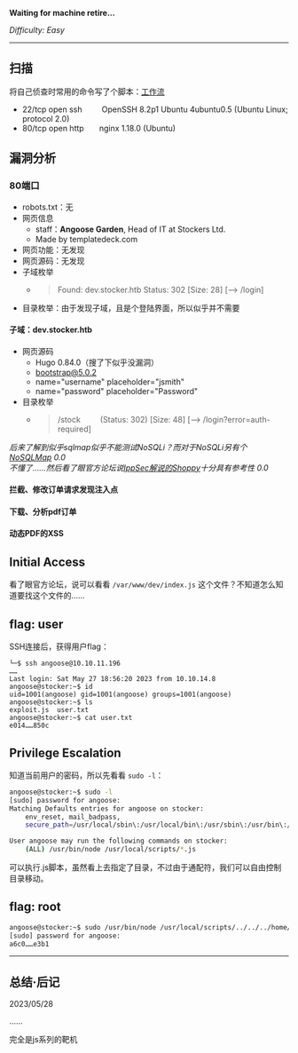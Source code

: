 **Waiting for machine retire...**

*Difficulty: Easy*

---

## 扫描

将自己侦查时常用的命令写了个脚本：[工作流](./HTB-Busqueda.md#workflow-scan)

- 22/tcp open  ssh &nbsp; &nbsp; &nbsp; &nbsp; OpenSSH 8.2p1 Ubuntu 4ubuntu0.5 (Ubuntu Linux; protocol 2.0)
- 80/tcp open  http &nbsp; &nbsp; &nbsp; nginx 1.18.0 (Ubuntu)

## 漏洞分析

### 80端口

- robots.txt：无
- 网页信息
    - staff：**Angoose Garden**, Head of IT at Stockers Ltd.
    - Made by templatedeck.com
- 网页功能：无发现
- 网页源码：无发现
- 子域枚举
    - > Found: dev.stocker.htb Status: 302 [Size: 28] [--> /login]
- 目录枚举：由于发现子域，且是个登陆界面，所以似乎并不需要

#### 子域：dev.stocker.htb


- 网页源码
    - Hugo 0.84.0（搜了下似乎没漏洞）
    - bootstrap@5.0.2
    - name="username" placeholder="jsmith"
    - name="password" placeholder="Password"
- 目录枚举
    - > /stock &nbsp; &nbsp; &nbsp; &nbsp; (Status: 302) [Size: 48] [--> /login?error=auth-required]

 
*后来了解到似乎sqlmap似乎不能测试NoSQLi？而对于NoSQLi另有个[NoSQLMap](https://github.com/codingo/NoSQLMap) 0.0*  
*不懂了……然后看了眼官方论坛说[IppSec解说的Shoppy](https://www.youtube.com/watch?v=AJc53DUdt1M&t=220s)十分具有参考性 0.0*

#### 拦截、修改订单请求发现注入点

#### 下载、分析pdf订单



#### 动态PDF的XSS



## Initial Access

看了眼官方论坛，说可以看看 `/var/www/dev/index.js` 这个文件？不知道怎么知道要找这个文件的……


## flag: user

SSH连接后，获得用户flag：

```
└─$ ssh angoose@10.10.11.196
……
Last login: Sat May 27 18:56:20 2023 from 10.10.14.8
angoose@stocker:~$ id
uid=1001(angoose) gid=1001(angoose) groups=1001(angoose)
angoose@stocker:~$ ls
exploit.js  user.txt
angoose@stocker:~$ cat user.txt 
e014……850c
```


## Privilege Escalation

知道当前用户的密码，所以先看看 `sudo -l`：
```bash
angoose@stocker:~$ sudo -l
[sudo] password for angoose: 
Matching Defaults entries for angoose on stocker:
    env_reset, mail_badpass,
    secure_path=/usr/local/sbin\:/usr/local/bin\:/usr/sbin\:/usr/bin\:/sbin\:/bin\:/snap/bin

User angoose may run the following commands on stocker:
    (ALL) /usr/bin/node /usr/local/scripts/*.js
```

可以执行.js脚本，虽然看上去指定了目录，不过由于通配符，我们可以自由控制目录移动。


## flag: root

```bash
angoose@stocker:~$ sudo /usr/bin/node /usr/local/scripts/../../../home/angoose/exploit.js 
[sudo] password for angoose: 
a6c0……e3b1
```

---

## 总结·后记

2023/05/28

……

完全是js系列的靶机